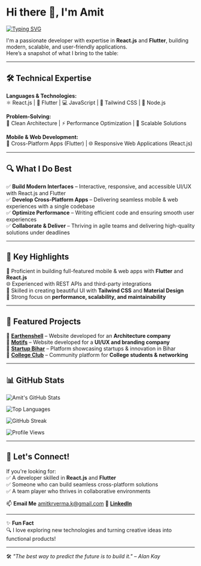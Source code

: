 # Hi there 👋, I'm Amit  

[![Typing SVG](https://readme-typing-svg.herokuapp.com?font=Fira+Code&size=24&pause=1000&color=3F82F7&center=true&vCenter=true&width=600&lines=React.js+Developer;Flutter+Developer;Full-Stack+Enthusiast;Passionate+about+Building+Scalable+Apps)](https://git.io/typing-svg)  

I'm a passionate developer with expertise in **React.js** and **Flutter**, building modern, scalable, and user-friendly applications.  
Here’s a snapshot of what I bring to the table:  

---

## 🛠️ Technical Expertise  

**Languages & Technologies:**  
⚛️ React.js | 📱 Flutter | 💻 JavaScript | 🎨 Tailwind CSS | 🔧 Node.js  

**Problem-Solving:**  
🧠 Clean Architecture | ⚡ Performance Optimization | 🎯 Scalable Solutions  

**Mobile & Web Development:**  
📲 Cross-Platform Apps (Flutter) | 🌐 Responsive Web Applications (React.js)  

---

## 🔍 What I Do Best  

✅ **Build Modern Interfaces** – Interactive, responsive, and accessible UI/UX with React.js and Flutter  
✅ **Develop Cross-Platform Apps** – Delivering seamless mobile & web experiences with a single codebase  
✅ **Optimize Performance** – Writing efficient code and ensuring smooth user experiences  
✅ **Collaborate & Deliver** – Thriving in agile teams and delivering high-quality solutions under deadlines  

---

## 🌟 Key Highlights  

🚀 Proficient in building full-featured mobile & web apps with **Flutter** and **React.js**  
🌐 Experienced with REST APIs and third-party integrations  
🎨 Skilled in creating beautiful UI with **Tailwind CSS** and **Material Design**  
🎯 Strong focus on **performance, scalability, and maintainability**  

---

## 🚀 Featured Projects  

🔹 [**Earthenshell**](https://earthenshell.com) – Website developed for an **Architecture company**  
🔹 [**Motifs**](https://motifs.in) – Website developed for a **UI/UX and branding company**  
🔹 [**Startup Bihar**](https://startupbihar.in) – Platform showcasing startups & innovation in Bihar  
🔹 [**College Club**](https://collegeclub.io) – Community platform for **College students & networking**  

---

## 📊 GitHub Stats  

![Amit's GitHub Stats](https://github-readme-stats.vercel.app/api?username=Amitkr-v&show_icons=true&theme=tokyonight)  

![Top Languages](https://github-readme-stats.vercel.app/api/top-langs/?username=Amitkr-v&layout=compact&theme=tokyonight)  

![GitHub Streak](https://streak-stats.demolab.com?user=Amitkr-v&theme=tokyonight)

![Profile Views](https://komarev.com/ghpvc/?username=Amitkr-v&label=Profile%20Views&color=blue&style=flat)  

---

## 💬 Let's Connect!  

If you're looking for:  
✅ A developer skilled in **React.js** and **Flutter**  
✅ Someone who can build seamless cross-platform solutions  
✅ A team player who thrives in collaborative environments  

📫 **Email Me** [amitkrverma.k@gmail.com](mailto:amitkrverma.k@gmail.com) 
💼 **[LinkedIn](https://www.linkedin.com/in/amit-kumar-verma-50b236266/)**  

---

✨ **Fun Fact**  
🔍 I love exploring new technologies and turning creative ideas into functional products!  

---

🛠️ *"The best way to predict the future is to build it." – Alan Kay*  
